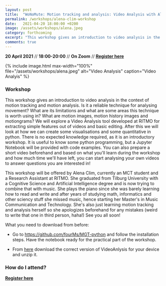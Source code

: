 ```yaml
---
layout: post
title:  "WoNoMute: Motion tracking and analysis: Video Analysis with Alena Clim"
permalink: /workshops/alena-clim-workshop
date:   2021-04-20 18:00:00 +0200
image: /assets/workshops/alena.jpeg
category: forthcoming
excerpt: "This workshop gives an introduction to video analysis in the context of motion tracking and motion analysis. Is it a reliable technique for analysing movement? What are its limitations and what are some areas this technique is worth using in? What are motion images, motion history images and motiongrams? The workshop is free, for those who identifies as girls/women and will be held on Zoom."
comments: true
---
```


**20 April 2021** // **18:00-20:00** // **On Zoom** // <strong><a href="https://nettskjema.no/a/195727#/page/1">Register here</a></strong>

{% include image.html
max-width="100%" file="/assets/workshops/alena.jpeg" alt="Video Analysis"
caption="Video Analyis" %}

### Workshop

This workshop gives an introduction to video analysis in the context of motion tracking and motion analysis. Is it a reliable technique for analysing movement? What are its limitations and what are some areas this technique is worth using in? What are motion images, motion history images and motiongrams? We will explore a Video Analysis tool developed at RITMO for extracting simple features out of videos and basic editing. After this we will look at how we can create some visualisations and some quantitative in python. There is no expected knowledge required, as it is an introductory workshop. It is useful to know some python programming, but a Jupyter Notebook will be provided with code examples. You can also prepare a short video beforehand and based on what you'll learn during the workshop and how much time we'll have left, you can start analysing your own videos to answer questions you are interested in!

This workshop will be offered by Alena Clim, currently an MCT student and a Research Assistant at RITMO. She graduated from Tilburg University with a Cognitive Science and Artificial Intelligence degree and is now trying to combine that with music. She plays the piano since she was barely learning how to read and write and after years of studying math, informatics and other sciency stuff she missed music, hence starting her Master's in Music Communication and Technology. She's also just learning motion tracking and analysis herself so she apologizes beforehand for any mistakes (weird to write that one in third person, haha!) See you all soon!

What you need to download from before:

- Go to https://github.com/fourMs/MGT-python and follow the installation steps. Have the notebook ready for the practical part of the workshop.

- From [here](https://www.uio.no/ritmo/english/research/labs/fourms/software/VideoAnalysis/downloads/) download the correct version of VideoAnlysis for your device and unzip it.


### How do I attend?
<strong><a href="https://nettskjema.no/a/195727#/page/1">Register here</a></strong>
